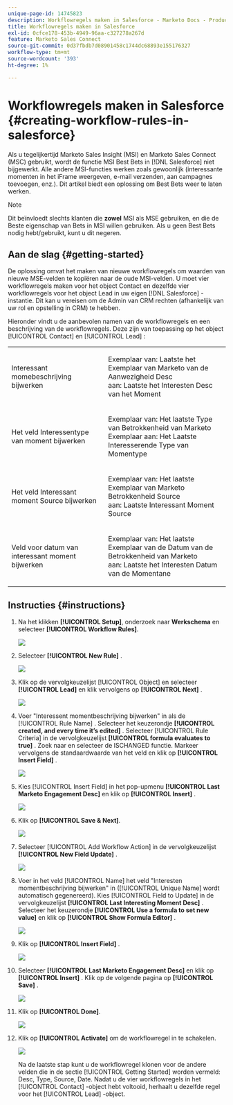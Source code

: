 ```yaml
---
unique-page-id: 14745823
description: Workflowregels maken in Salesforce - Marketo Docs - Productdocumentatie
title: Workflowregels maken in Salesforce
exl-id: 0cfce178-453b-4949-96aa-c327278a267d
feature: Marketo Sales Connect
source-git-commit: 0d37fbdb7d08901458c1744dc68893e155176327
workflow-type: tm+mt
source-wordcount: '393'
ht-degree: 1%

---
```


# Workflowregels maken in Salesforce {#creating-workflow-rules-in-salesforce}

Als u tegelijkertijd Marketo Sales Insight (MSI) en Marketo Sales Connect (MSC) gebruikt, wordt de functie MSI Best Bets in [!DNL Salesforce] niet bijgewerkt. Alle andere MSI-functies werken zoals gewoonlijk (interessante momenten in het iFrame weergeven, e-mail verzenden, aan campagnes toevoegen, enz.). Dit artikel biedt een oplossing om Best Bets weer te laten werken.

>[!NOTE]
>
>Dit beïnvloedt slechts klanten die **zowel** MSI als MSE gebruiken, en die de Beste eigenschap van Bets in MSI willen gebruiken. Als u geen Best Bets nodig hebt/gebruikt, kunt u dit negeren.

## Aan de slag {#getting-started}

De oplossing omvat het maken van nieuwe workflowregels om waarden van nieuwe MSE-velden te kopiëren naar de oude MSI-velden. U moet vier workflowregels maken voor het object Contact en dezelfde vier workflowregels voor het object Lead in uw eigen [!DNL Salesforce] -instantie. Dit kan u vereisen om de Admin van CRM rechten (afhankelijk van uw rol en opstelling in CRM) te hebben.

Hieronder vindt u de aanbevolen namen van de workflowregels en een beschrijving van de workflowregels. Deze zijn van toepassing op het object [!UICONTROL Contact] en [!UICONTROL Lead] :

<table> 
 <colgroup> 
  <col> 
  <col> 
 </colgroup> 
 <tbody> 
  <tr> 
   <td>Interessant momebeschrijving bijwerken</td> 
   <td><p>Exemplaar van: Laatste het Exemplaar van Marketo van de Aanwezigheid Desc <br> aan: Laatste het Interesten Desc van het Moment</p></td> 
  </tr> 
  <tr> 
   <td>Het veld Interessentype van moment bijwerken</td> 
   <td><p>Exemplaar van: Het laatste Type van Betrokkenheid van Marketo <br> Exemplaar aan: Het Laatste Interesserende Type van Momentype</p></td> 
  </tr> 
  <tr> 
   <td>Het veld Interessant moment Source bijwerken</td> 
   <td><p>Exemplaar van: Het laatste Exemplaar van Marketo Betrokkenheid Source <br> aan: Laatste Interessant Moment Source</p></td> 
  </tr> 
  <tr> 
   <td>Veld voor datum van interessant moment bijwerken</td> 
   <td><p>Exemplaar van: Het laatste Exemplaar van de Datum van de Betrokkenheid van Marketo <br> aan: Laatste het Interesten Datum van de Momentane</p></td> 
  </tr> 
 </tbody> 
</table>

## Instructies {#instructions}

1. Na het klikken **[!UICONTROL Setup]**, onderzoek naar **Werkschema** en selecteer **[!UICONTROL Workflow Rules]**.

   ![](assets/one-1.png)

1. Selecteer **[!UICONTROL New Rule]** .

   ![](assets/two-1.png)

1. Klik op de vervolgkeuzelijst [!UICONTROL Object] en selecteer **[!UICONTROL Lead]** en klik vervolgens op **[!UICONTROL Next]** .

   ![](assets/three-1.png)

1. Voer &quot;Interessent momentbeschrijving bijwerken&quot; in als de [!UICONTROL Rule Name] . Selecteer het keuzerondje **[!UICONTROL created, and every time it’s edited]** . Selecteer [!UICONTROL Rule Criteria] in de vervolgkeuzelijst **[!UICONTROL formula evaluates to true]** . Zoek naar en selecteer de ISCHANGED functie. Markeer vervolgens de standaardwaarde van het veld en klik op **[!UICONTROL Insert Field]** .

   ![](assets/four-1.png)

1. Kies [!UICONTROL Insert Field] in het pop-upmenu **[!UICONTROL Last Marketo Engagement Desc]** en klik op **[!UICONTROL Insert]** .

   ![](assets/five-1.png)

1. Klik op **[!UICONTROL Save & Next]**.

   ![](assets/6.png)

1. Selecteer [!UICONTROL Add Workflow Action] in de vervolgkeuzelijst **[!UICONTROL New Field Update]** .

   ![](assets/seven.png)

1. Voer in het veld [!UICONTROL Name] het veld &quot;Interesten momentbeschrijving bijwerken&quot; in ([!UICONTROL Unique Name] wordt automatisch gegenereerd). Kies [!UICONTROL Field to Update] in de vervolgkeuzelijst **[!UICONTROL Last Interesting Moment Desc]** . Selecteer het keuzerondje **[!UICONTROL Use a formula to set new value]** en klik op **[!UICONTROL Show Formula Editor]** .

   ![](assets/eight.png)

1. Klik op **[!UICONTROL Insert Field]** .

   ![](assets/9a.png)

1. Selecteer **[!UICONTROL Last Marketo Engagement Desc]** en klik op **[!UICONTROL Insert]** . Klik op de volgende pagina op **[!UICONTROL Save]** .

   ![](assets/nine.png)

1. Klik op **[!UICONTROL Done]**.

   ![](assets/twelve.png)

1. Klik op **[!UICONTROL Activate]** om de workflowregel in te schakelen.

   ![](assets/thirteen.png)

   Na de laatste stap kunt u de workflowregel klonen voor de andere velden die in de sectie [!UICONTROL Getting Started] worden vermeld: Desc, Type, Source, Date. Nadat u de vier workflowregels in het [!UICONTROL Contact] -object hebt voltooid, herhaalt u dezelfde regel voor het [!UICONTROL Lead] -object.
